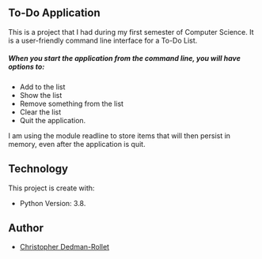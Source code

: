 ## To-Do Application
This is a project that I had during my first semester of Computer Science. 
It is a user-friendly command line interface for a To-Do List.

##### When you start the application from the command line, you will have options to:
* Add to the list
* Show the list
* Remove something from the list
* Clear the list
* Quit the application.

I am using the module readline to store items that will then persist in memory, even after the application is quit. 

## Technology
This project is create with:
* Python Version: 3.8.

## Author
* [Christopher Dedman-Rollet](https://twitter.com/DedmanRollet)
